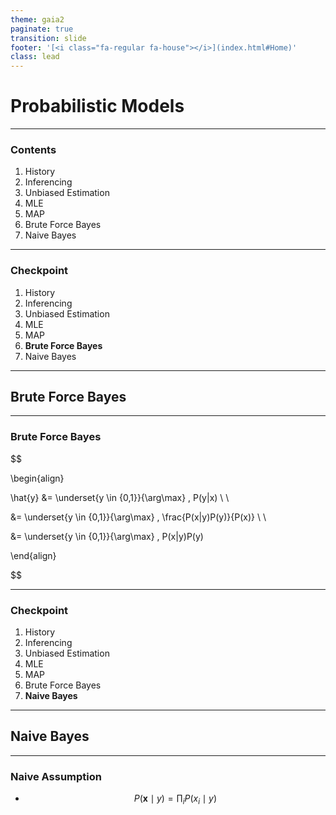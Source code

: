 ```yaml
---
theme: gaia2
paginate: true
transition: slide
footer: '[<i class="fa-regular fa-house"></i>](index.html#Home)'
class: lead
---
```


<!-- _class: lead invert -->

# Probabilistic Models

---

### Contents

1) History
2) Inferencing
3) Unbiased Estimation
4) MLE
5) MAP
6) Brute Force Bayes
7) Naive Bayes

---

### Checkpoint

1. History
2. Inferencing
3. Unbiased Estimation
4. MLE
5. MAP
6. **Brute Force Bayes**
7. Naive Bayes

---

## Brute Force Bayes

---

### Brute Force Bayes

$$

\begin{align}

\hat{y} &= \underset{y \in \{0,1\}}{\arg\max} \, P(y|x) \\ \\

&= \underset{y \in \{0,1\}}{\arg\max} \, \frac{P(x|y)P(y)}{P(x)} \\ \\

&= \underset{y \in \{0,1\}}{\arg\max} \, P(x|y)P(y)

\end{align}

$$

<!-- _footer: '[<i class="fa-regular fa-house"></i>](index.html#Home) [bayes](/md/math/probstats/dist/beta.html)' -->

---

### Checkpoint

1. History
2. Inferencing
3. Unbiased Estimation
4. MLE
5. MAP
6. Brute Force Bayes
7. **Naive Bayes**

---

## Naive Bayes

---

### Naive Assumption

<!-- _class: lead nob -->
* $$P(\mathbf{x} \mid y) = \prod_{i} P(x_i \mid y)$$
